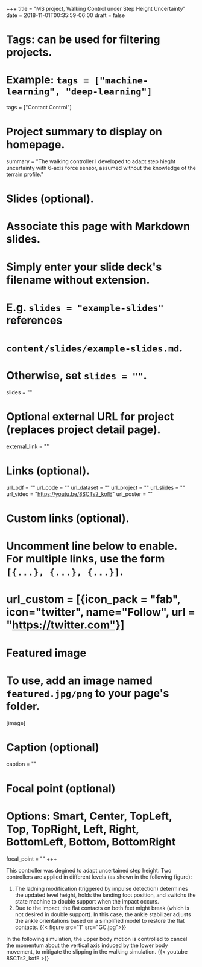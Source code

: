 +++
title = "MS project, Walking Control under Step Height Uncertainty"
date = 2018-11-01T00:35:59-06:00
draft = false

# Tags: can be used for filtering projects.
# Example: `tags = ["machine-learning", "deep-learning"]`
tags = ["Contact Control"]

# Project summary to display on homepage.
summary = "The walking controller I developed to adapt step hieght uncertainty with 6-axis force sensor, assumed without the knowledge of the terrain profile."

# Slides (optional).
#   Associate this page with Markdown slides.
#   Simply enter your slide deck's filename without extension.
#   E.g. `slides = "example-slides"` references 
#   `content/slides/example-slides.md`.
#   Otherwise, set `slides = ""`.
slides = ""

# Optional external URL for project (replaces project detail page).
external_link = ""

# Links (optional).
url_pdf = ""
url_code = ""
url_dataset = ""
url_project = ""
url_slides = ""
url_video = "https://youtu.be/8SCTs2_kofE"
url_poster = ""

# Custom links (optional).
#   Uncomment line below to enable. For multiple links, use the form `[{...}, {...}, {...}]`.
# url_custom = [{icon_pack = "fab", icon="twitter", name="Follow", url = "https://twitter.com"}]

# Featured image
# To use, add an image named `featured.jpg/png` to your page's folder. 
[image]
  # Caption (optional)
  caption = ""

  # Focal point (optional)
  # Options: Smart, Center, TopLeft, Top, TopRight, Left, Right, BottomLeft, Bottom, BottomRight
  focal_point = ""
+++

This controller was degined to adapt uncertained step height. Two controllers are applied in different levels (as shown in the following figure):

1. The ladning modification (triggered by impulse detection) determines the updated level height, holds the landing foot position, and switchs the state machine to double support when the impact occurs.
2. Due to the impact, the flat contacts on both feet might break (which is not desired in double support). In this case, the ankle stabilizer adjusts the ankle orientations based on a simplified model to restore the flat contacts.
{{< figure src="1" src="GC.jpg">}}

In the following simulation, the upper body motion is controlled to cancel the  momentum about the vertical axis induced by the lower body movement, to mitigate the slipping in the walking simulation.
{{< youtube 8SCTs2_kofE >}}